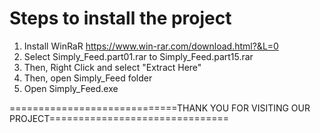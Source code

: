 # Steps to install the project
1. Install WinRaR https://www.win-rar.com/download.html?&L=0
2. Select Simply_Feed.part01.rar to Simply_Feed.part15.rar
3. Then, Right Click and select "Extract Here"
4. Then, open Simply_Feed folder
5. Open Simply_Feed.exe

=============================THANK YOU FOR VISITING OUR PROJECT===============================
